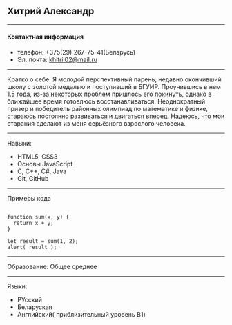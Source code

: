 ## Хитрий Александр

___

#### Контактная информация
- телефон: +375(29) 267-75-41(Беларусь)
- Эл. почта:  khitrii02@mail.ru

___

Кратко о себе:
Я молодой перспективный парень,  недавно окончивший школу с золотой медалью и поступивший в БГУИР. Проучившись в нем 1.5 года, из-за некоторых проблем пришлось его покинуть, однако в ближайшее время готовлюсь восстанавливаться. Неоднократный призер и победитель районных олимпиад по математике и физике, стараюсь постоянно развиваться и двигаться вперед. Надеюсь, что мои старания сделают из меня серьёзного взрослого человека.

___

Навыки:
* HTML5, CSS3
*  Основы JavaScript
*  C, C++, C#, Java 
*  Git, GitHub

___

Примеры кода

```

function sum(x, y) {
  return x + y;
}

let result = sum(1, 2);
alert( result );

```

___

Образование:
 Общее среднее
 
___

Языки:
* РУсский
* Беларуская
* Английский( приблизительный уровень B1)
